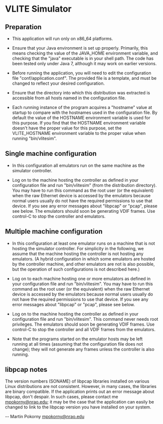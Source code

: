 VLITE Simulator
===============

Preparation
-----------

* This application will run only on x86_64 platforms.

* Ensure that your Java environment is set up properly. Primarily, this means
  checking the value of the JAVA_HOME environment variable, and checking that
  the "java" executable is in your shell path. The code has been tested only
  under Java 7, although it may work on earlier versions.

* Before running the application, you will need to edit the configuration file
  "conf/application.conf". The provided file is a template, and must be
  changed to reflect your desired configuration.

* Ensure that the directory into which this distribution was extracted is
  accessible from all hosts named in the configuration file.

* Each running instance of the program acquires a "hostname" value at startup to
  compare with the hostnames used in the configuration file. By default the
  value of the HOSTNAME environment variable is used for this purpose. If you
  find that the HOSTNAME environment variable doesn't have the proper value for
  this purpose, set the VLITE_HOSTNAME environment variable to the proper value
  when running "bin/vlitesim".

Single machine configuration
----------------------------

* In this configuration all emulators run on the same machine as the simulator
  controller.

* Log on to the machine hosting the controller as defined in your configuration
  file and run "bin/vlitesim" (from the distribution directory). You may have to
  run this command as the root user (or the equivalent) when the raw Ethernet
  device is accessed by the emulators because normal users usually do not have
  the required permissions to use that device. If you see any error messages
  about "libpcap" or "pcap", please see below. The emulators should soon be
  generating VDIF frames. Use control-C to stop the controller and emulators.

Multiple machine configuration
------------------------------

* In this configuration at least one emulator runs on a machine that is not
  hosting the simulator controller. For simplicity in the following, we assume
  that the machine hosting the controller is not hosting any emulators. (A
  hybrid configuration in which some emulators are hosted by the controller
  machine, and other emulators are not is also possible, but the operation of
  such configurations is not described here.)

* Log on to each machine hosting one or more emulators as defined in your
  configuration file and run "bin/vlitesim". You may have to run this command as
  the root user (or the equivalent) when the raw Ethernet device is accessed by
  the emulators because normal users usually do not have the required
  permissions to use that device. If you see any error messages about "libpcap"
  or "pcap", please see below.

* Log on to the machine hosting the controller as defined in your configuration
  file and run "bin/vlitesim". This command never needs root privileges. The
  emulators should soon be generating VDIF frames. Use control-C to stop the
  controller and all VDIF frames from the emulators.

* Note that the programs started on the emulator hosts may be left running at
  all times (assuming that the configuration file does not change); they will
  not generate any frames unless the controller is also running.

libpcap notes
-------------

The version numbers (SONAME) of libpcap libraries installed on various Linux
distributions are not consistent. However, in many cases, the libraries are
binary compatible. If the application prints out an error message about libpcap,
don't despair. In such cases, please contact me <mpokorny@nrao.edu>; it may be
the case that the application can easily be changed to link to the libpcap
version you have installed on your system.

--
Martin Pokorny <mpokorny@nrao.edu>

